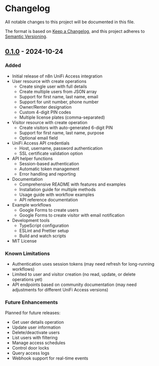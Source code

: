 # Changelog

All notable changes to this project will be documented in this file.

The format is based on [Keep a Changelog](https://keepachangelog.com/en/1.0.0/),
and this project adheres to [Semantic Versioning](https://semver.org/spec/v2.0.0.html).

## [0.1.0] - 2024-10-24

### Added
- Initial release of n8n UniFi Access integration
- User resource with create operations
  - Create single user with full details
  - Create multiple users from JSON array
  - Support for first name, last name, email
  - Support for unit number, phone number
  - Owner/Renter designation
  - Custom 4-digit PIN codes
  - Multiple license plates (comma-separated)
- Visitor resource with create operation
  - Create visitors with auto-generated 6-digit PIN
  - Support for first name, last name, purpose
  - Optional email field
- UniFi Access API credentials
  - Host, username, password authentication
  - SSL certificate validation option
- API helper functions
  - Session-based authentication
  - Automatic token management
  - Error handling and reporting
- Documentation
  - Comprehensive README with features and examples
  - Installation guide for multiple methods
  - Usage guide with workflow examples
  - API reference documentation
- Example workflows
  - Google Forms to create users
  - Google Forms to create visitor with email notification
- Development tools
  - TypeScript configuration
  - ESLint and Prettier setup
  - Build and watch scripts
- MIT License

### Known Limitations
- Authentication uses session tokens (may need refresh for long-running workflows)
- Limited to user and visitor creation (no read, update, or delete operations yet)
- API endpoints based on community documentation (may need adjustments for different UniFi Access versions)

### Future Enhancements
Planned for future releases:
- Get user details operation
- Update user information
- Delete/deactivate users
- List users with filtering
- Manage access schedules
- Control door locks
- Query access logs
- Webhook support for real-time events

[0.1.0]: https://github.com/ngeorgieff/n8n-unifi-access/releases/tag/v0.1.0

